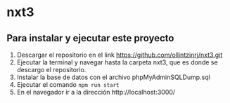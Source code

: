 # nxt3
 
## Para instalar y ejecutar este proyecto

1. Descargar el repositorio en el link https://github.com/ollintzinrj/nxt3.git
2. Ejecutar la terminal y navegar hasta la carpeta nxt3, que es donde se descargo el repositorio.
3. Instalar la base de datos con el archivo phpMyAdminSQLDump.sql
4. Ejecutar el comando `npm run start`
5. En el navegador ir a la dirección http://localhost:3000/
